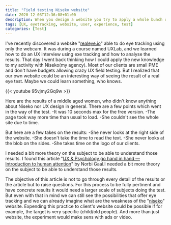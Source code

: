 ```yaml
---
title: "Field testing Niseko website"
date: 2020-12-03T12:36:08+01:00
description: When you design a website you try to apply a whole bunch of UX rules but does it really work?.
tags: [UX, eyetracking, website, user, experience, test]
categories: [Test]
---
```

I've recently discovered a website "[realeye.io](www.realeye.io)" able to do eye tracking using only the webcam. It was during a course named UXLab, and we learned how to do an UX interview using exe tracking and how to analyse the results. That day I went back thinking how I could apply the new knowledge to my activity with Niseko(my agency). Most of our clients are small PME and don't have budgets allowing crazy UX field testing. But I realized that our own website could be an interesting way of seeing the result of a real eye test. Maybe we could learn something, who knows.

{{< youtube 95vjmy2Gq9w >}}

Here are the results of a middle aged women, who didn't know anything about Niseko nor UX design in general. There are a few points which went in the way of the test. 
-It was 10 seconds max for the free version.
-The page took way more time than usual to load.
-She couldn't see the whole site due to time.

But here are a few takes on the results:
-She never looks at the right side of the website.
-She doesn't take the time to read the text.
-She never looks at the blob on the sides.
-She takes time on the logo of our clients.

I needed a bit more theory on the subject to be able to understand those results. I found this article "[UX & Psychology go hand in hand — Introduction to human attention](https://uxdesign.cc/ux-psychology-go-hand-in-hand-introduction-to-human-attention-a70ffd2c4289)" by Norbi Gaal.I needed a bit more theory on the subject to be able to understand those results.

The objective of this article is not to go through every detail of the results or the article but to raise questions. For this process to be fully pertinent and have concrete results it would need a larger scale of subjects doing the test. But even with that in mind we can still see the possibilities that offer eye tracking and we can already imagine what are the weakness of the "[niseko](www.niseko.ch)" website. Expending this practice to client's website could be possible if for example, the target is very specific (child/old people). And more than just website, the experiment would make sens with ads or video. 

